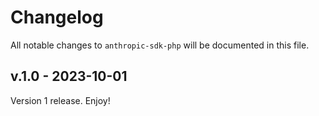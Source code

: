 # Changelog

All notable changes to `anthropic-sdk-php` will be documented in this file.

## v.1.0 - 2023-10-01

Version 1 release. Enjoy!
